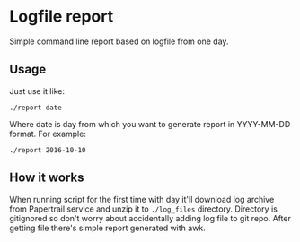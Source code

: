 # Logfile report
Simple command line report based on logfile from one day.

## Usage
Just use it like:
```
./report date
```
Where date is day from which you want to generate report in YYYY-MM-DD format.
For example:
```
./report 2016-10-10
```

## How it works
When running script for the first time with day it'll download log archive from
Papertrail service and unzip it to `./log_files` directory. Directory is
gitignored so don't worry about accidentally adding log file to git repo. After
getting file there's simple report generated with awk.


